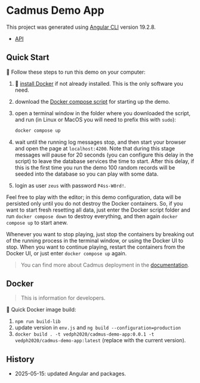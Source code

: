 # Cadmus Demo App

This project was generated using [Angular CLI](https://github.com/angular/angular-cli) version 19.2.8.

- [API](https://github.com/vedph/cadmus-demo-api)

## Quick Start

🚀 Follow these steps to run this demo on your computer:

1. 🐋 [install Docker](https://vedph.github.io/cadmus-doc/deploy/docker.html) if not already installed. This is the only software you need.
2. download the [Docker compose script](./docker-compose.yml) for starting up the demo.
3. open a terminal window in the folder where you downloaded the script, and run (in Linux or MacOS you will need to prefix this with `sudo`):

    ```sh
    docker compose up
    ```

4. wait until the running log messages stop, and then start your browser and open the page at `localhost:4200`. Note that during this stage messages will pause for 20 seconds (you can configure this delay in the script) to leave the database services the time to start. After this delay, if this is the first time you run the demo 100 random records will be seeded into the database so you can play with some data.
5. login as user `zeus` with password `P4ss-W0rd!`.

Feel free to play with the editor; in this demo configuration, data will be persisted only until you do not destroy the Docker containers. So, if you want to start fresh resetting all data, just enter the Docker script folder and run `docker compose down` to destroy everything, and then again `docker compose up` to start anew.

Whenever you want to stop playing, just stop the containers by breaking out of the running process in the terminal window, or using the Docker UI to stop. When you want to continue playing, restart the containers from the Docker UI, or just enter `docker compose up` again.

>You can find more about Cadmus deployment in the [documentation](https://vedph.github.io/cadmus-doc/deploy/).

## Docker

>This is information for developers.

🐋 Quick Docker image build:

1. `npm run build-lib`
2. update version in `env.js` and `ng build --configuration=production`
3. `docker build . -t vedph2020/cadmus-demo-app:0.0.1 -t vedph2020/cadmus-demo-app:latest` (replace with the current version).

## History

- 2025-05-15: updated Angular and packages.
